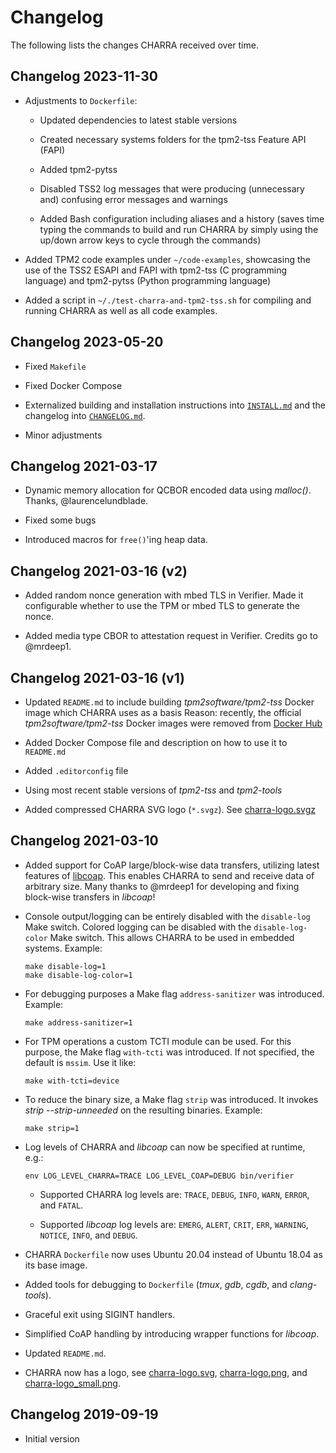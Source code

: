 <!--
################################################################################
# Copyright 2023, Fraunhofer Institute for Secure Information Technology SIT.  #
# All rights reserved.                                                         #
# ---------------------------------------------------------------------------- #
# Author:        Michael Eckel <michael.eckel@sit.fraunhofer.de>               #
# Date Modified: 2023-11-30T13:37:42+02:00                                     #
# Date Created:  2019-06-26T09:23:15+02:00                                     #
################################################################################
-->

# Changelog

The following lists the changes CHARRA received over time.

## Changelog 2023-11-30

* Adjustments to `Dockerfile`:

  * Updated dependencies to latest stable versions

  * Created necessary systems folders for the tpm2-tss Feature API (FAPI)

  * Added tpm2-pytss

  * Disabled TSS2 log messages that were producing (unnecessary and) confusing error messages and warnings

  * Added Bash configuration including aliases and a history (saves time typing the commands to build and run CHARRA by simply using the up/down arrow keys to cycle through the commands)

* Added TPM2 code examples under `~/code-examples`, showcasing the use of the TSS2 ESAPI and FAPI with tpm2-tss (C programming language) and tpm2-pytss (Python programming language)

* Added a script in `~/./test-charra-and-tpm2-tss.sh` for compiling and running CHARRA as well as all code examples.

## Changelog 2023-05-20

* Fixed `Makefile`

* Fixed Docker Compose

* Externalized building and installation instructions into [`INSTALL.md`](INSTALL.md) and the changelog into [`CHANGELOG.md`](CHANGELOG.md).

* Minor adjustments

## Changelog 2021-03-17

* Dynamic memory allocation for QCBOR encoded data using *malloc()*.
  Thanks, @laurencelundblade.

* Fixed some bugs

* Introduced macros for `free()`'ing heap data.

## Changelog 2021-03-16 (v2)

* Added random nonce generation with mbed TLS in Verifier.
  Made it configurable whether to use the TPM or mbed TLS to generate the nonce.

* Added media type CBOR to attestation request in Verifier.
  Credits go to @mrdeep1.

## Changelog 2021-03-16 (v1)

* Updated `README.md` to include building *tpm2software/tpm2-tss* Docker image which CHARRA uses as a basis
  Reason: recently, the official *tpm2software/tpm2-tss* Docker images were removed from [Docker Hub](https://hub.docker.com/r/tpm2software/tpm2-tss)

* Added Docker Compose file and description on how to use it to `README.md`

* Added `.editorconfig` file

* Using most recent stable versions of *tpm2-tss* and *tpm2-tools*

* Added compressed CHARRA SVG logo (`*.svgz`). See [charra-logo.svgz](./charra-logo.svgz)

## Changelog 2021-03-10

* Added support for CoAP large/block-wise data transfers, utilizing latest features of [libcoap](https://github.com/obgm/libcoap).
  This enables CHARRA to send and receive data of arbitrary size.
  Many thanks to @mrdeep1 for developing and fixing block-wise transfers in *libcoap*!

* Console output/logging can be entirely disabled with the `disable-log` Make switch.
  Colored logging can be disabled with the `disable-log-color` Make switch.
  This allows CHARRA to be used in embedded systems.
  Example:

      make disable-log=1
      make disable-log-color=1

* For debugging purposes a Make flag `address-sanitizer` was introduced. Example:

      make address-sanitizer=1

* For TPM operations a custom TCTI module can be used.
  For this purpose, the Make flag `with-tcti` was introduced.
  If not specified, the default is `mssim`.
  Use it like:

      make with-tcti=device

* To reduce the binary size, a Make flag `strip` was introduced.
  It invokes *strip --strip-unneeded* on the resulting binaries.
  Example:

      make strip=1

* Log levels of CHARRA and *libcoap* can now be specified at runtime, e.g.:

      env LOG_LEVEL_CHARRA=TRACE LOG_LEVEL_COAP=DEBUG bin/verifier

  * Supported CHARRA log levels are: `TRACE`, `DEBUG`, `INFO`, `WARN`, `ERROR`, and `FATAL`.

  * Supported *libcoap* log levels are: `EMERG`, `ALERT`, `CRIT`, `ERR`, `WARNING`, `NOTICE`, `INFO`, and `DEBUG`.

* CHARRA `Dockerfile` now uses Ubuntu 20.04 instead of Ubuntu 18.04 as its base image.

* Added tools for debugging to `Dockerfile` (*tmux*, *gdb*, *cgdb*, and *clang-tools*).

* Graceful exit using SIGINT handlers.

* Simplified CoAP handling by introducing wrapper functions for
*libcoap*.

* Updated `README.md`.

* CHARRA now has a logo, see [charra-logo.svg](./charra-logo.svg), [charra-logo.png](./charra-logo.png), and [charra-logo_small.png](./charra-logo_small.png).

## Changelog 2019-09-19

* Initial version

